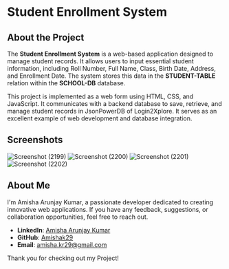 # Student Enrollment System

## About the Project

The **Student Enrollment System** is a web-based application designed to manage student records. It allows users to input essential student information, including Roll Number, Full Name, Class, Birth Date, Address, and Enrollment Date. The system stores this data in the **STUDENT-TABLE** relation within the **SCHOOL-DB** database.

This project is implemented as a web form using HTML, CSS, and JavaScript. It communicates with a backend database to save, retrieve, and manage student records in JsonPowerDB of Login2Xplore. It serves as an excellent example of web development and database integration.

## Screenshots

![Screenshot (2199)](https://github.com/Amishak29/StudentLogin2Xplore/assets/78794164/120323d7-e071-4eb3-a3c6-b68f4d692623)
![Screenshot (2200)](https://github.com/Amishak29/StudentLogin2Xplore/assets/78794164/a3043605-2b42-4b8c-bf04-a96a9a9bfe9f)
![Screenshot (2201)](https://github.com/Amishak29/StudentLogin2Xplore/assets/78794164/d494e02a-2022-41f8-b08d-6006f4b5070d)
![Screenshot (2202)](https://github.com/Amishak29/StudentLogin2Xplore/assets/78794164/2099eea8-665d-4e4f-ac28-3519d36e94fd)



## About Me

I'm Amisha Arunjay Kumar, a passionate developer dedicated to creating innovative web applications. If you have any feedback, suggestions, or collaboration opportunities, feel free to reach out.

- **LinkedIn**: [Amisha Arunjay Kumar](https://www.linkedin.com/in/amisha-arunjay-kumar-028550204/)
- **GitHub**: [Amishak29](https://github.com/Amishak29)
- **Email**: amisha.kr29@gmail.com

Thank you for checking out my Project!

